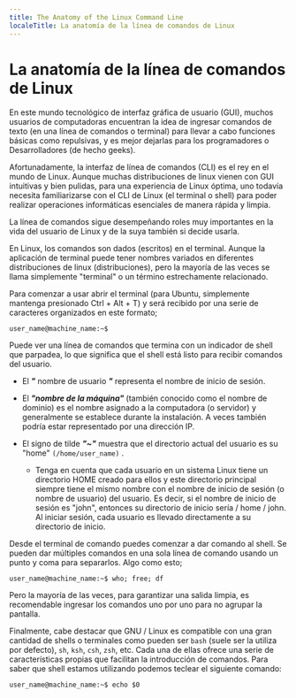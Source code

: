 ```yaml
---
title: The Anatomy of the Linux Command Line
localeTitle: La anatomía de la línea de comandos de Linux
---
```

# La anatomía de la línea de comandos de Linux

En este mundo tecnológico de interfaz gráfica de usuario (GUI), muchos usuarios de computadoras encuentran la idea de ingresar comandos de texto (en una línea de comandos o terminal) para llevar a cabo funciones básicas como repulsivas, y es mejor dejarlas para los programadores o Desarrolladores (de hecho geeks).

Afortunadamente, la interfaz de línea de comandos (CLI) es el rey en el mundo de Linux. Aunque muchas distribuciones de linux vienen con GUI intuitivas y bien pulidas, para una experiencia de Linux óptima, uno todavía necesita familiarizarse con el CLI de Linux (el terminal o shell) para poder realizar operaciones informáticas esenciales de manera rápida y limpia.

La línea de comandos sigue desempeñando roles muy importantes en la vida del usuario de Linux y de la suya también si decide usarla.

En Linux, los comandos son dados (escritos) en el terminal. Aunque la aplicación de terminal puede tener nombres variados en diferentes distribuciones de linux (distribuciones), pero la mayoría de las veces se llama simplemente "terminal" o un término estrechamente relacionado.

Para comenzar a usar abrir el terminal (para Ubuntu, simplemente mantenga presionado Ctrl + Alt + T) y será recibido por una serie de caracteres organizados en este formato;

```linux
user_name@machine_name:~$ 
```

Puede ver una línea de comandos que termina con un indicador de shell que parpadea, lo que significa que el shell está listo para recibir comandos del usuario.

*   El **_"_** nombre de usuario **_"_** representa el nombre de inicio de sesión.
    
*   El **_"nombre de la máquina"_** (también conocido como el nombre de dominio) es el nombre asignado a la computadora (o servidor) y generalmente se establece durante la instalación. A veces también podría estar representado por una dirección IP.
    
*   El signo de tilde **_"~"_** muestra que el directorio actual del usuario es su "home" `(/home/user_name)` .
    
    *   Tenga en cuenta que cada usuario en un sistema Linux tiene un directorio HOME creado para ellos y este directorio principal siempre tiene el mismo nombre con el nombre de inicio de sesión (o nombre de usuario) del usuario. Es decir, si el nombre de inicio de sesión es "john", entonces su directorio de inicio sería / home / john. Al iniciar sesión, cada usuario es llevado directamente a su directorio de inicio.

Desde el terminal de comando puedes comenzar a dar comando al shell. Se pueden dar múltiples comandos en una sola línea de comando usando un punto y coma para separarlos. Algo como esto;

`user_name@machine_name:~$ who; free; df`

Pero la mayoría de las veces, para garantizar una salida limpia, es recomendable ingresar los comandos uno por uno para no agrupar la pantalla.

Finalmente, cabe destacar que GNU / Linux es compatible con una gran cantidad de shells o terminales como pueden ser `bash` (suele ser la utiliza por defecto), `sh`, `ksh`, `csh`, `zsh`, etc. Cada una de ellas ofrece una serie de características propias que facilitan la introducción de comandos.
Para saber que shell estamos utilizando podemos teclear el siguiente comando:

`user_name@machine_name:~$ echo $0`
